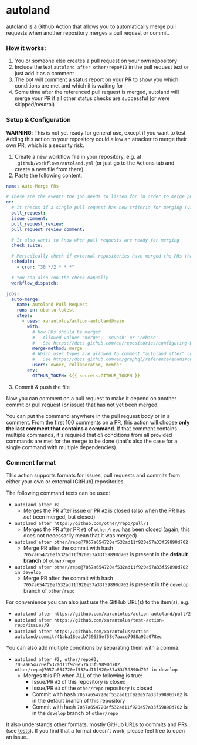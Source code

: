# autoland
autoland is a Github Action that allows you to automatically merge pull requests when another repository merges a pull request or commit.

### How it works:
1. You or someone else creates a pull request on your own repository
2. Include the text `autoland after other/repo#12` in the pull request text or just add it as a comment
3. The bot will comment a status report on your PR to show you which conditions are met and which it is waiting for
4. Some time after the referenced pull request is merged, autoland will merge your PR if all other status checks are successful (or were skipped/neutral)

### Setup & Configuration
**WARNING**: This is not yet ready for general use, except if you want to test. Adding this action to your repository could allow an attacker to merge their own PR, which is a security risk.

1. Create a new workflow file in your repository, e.g. at `.github/workflows/autoland.yml` (or just go to the Actions tab and create a new file from there).
2. Paste the following content:
```yml
name: Auto-Merge PRs

# These are the events the job needs to listen for in order to merge pull requests
on:
  # It checks if a single pull request has new criteria for merging (via "autoland after ..." comments)
  pull_request:
  issue_comment:
  pull_request_review:
  pull_request_review_comment:

  # It also wants to know when pull requests are ready for merging
  check_suite:

  # Periodically check if external repositories have merged the PRs that ours depend on
  schedule:
    - cron: "30 */2 * * *"

  # You can also run the check manually
  workflow_dispatch:

jobs:
  auto-merge:
    name: Autoland Pull Request
    runs-on: ubuntu-latest
    steps:
      - uses: xarantolus/action-autoland@main
        with:
          # How PRs should be merged
          #   Allowed values 'merge', 'squash' or 'rebase'
          #   See https://docs.github.com/en/repositories/configuring-branches-and-merges-in-your-repository/configuring-pull-request-merges/about-merge-methods-on-github
          merge-method: merge 
          # Which user types are allowed to comment "autoland after" comments (other users are ignored)
          #   See https://docs.github.com/en/graphql/reference/enums#commentauthorassociation
          users: owner, collaborator, member
        env:
          GITHUB_TOKEN: ${{ secrets.GITHUB_TOKEN }}
```

3. Commit & push the file

Now you can comment on a pull request to make it depend on another commit or pull request (or issue) that has not yet been merged.

You can put the command anywhere in the pull request body or in a comment. From the first 100 comments on a PR, this action will choose **only the last comment that contains a command**. If that comment contains multiple commands, it's required that *all* conditions from all provided commands are met for the merge to be done (that's also the case for a single command with multiple dependencies).

### Comment format
This action supports formats for issues, pull requests and commits from either your own or external (GitHub) repositories.

The following command texts can be used:
* `autoland after #2`
  * Merges the PR after issue or PR `#2` is closed (also when the PR has *not* been merged, but closed)
* `autoland after https://github.com/other/repo/pull/1`
  * Merges the PR after PR `#1` of `other/repo` has been closed (again, this does not necessarily mean that it was merged)
* `autoland after other/repo@7057a654720ef532ad11f920e57a33f59890d702`
  * Merge PR after the commit with hash `7057a654720ef532ad11f920e57a33f59890d702` is present in the **default branch** of `other/repo`
* `autoland after other/repo@7057a654720ef532ad11f920e57a33f59890d702 in develop`
  * Merge PR after the commit with hash `7057a654720ef532ad11f920e57a33f59890d702` is present in the `develop` branch of `other/repo`

For convenience you can also just use the GitHub URL(s) to the item(s), e.g.
* `autoland after https://github.com/xarantolus/action-autoland/pull/2`
* `autoland after https://github.com/xarantolus/test-action-repo/issues/9`
* `autoland after https://github.com/xarantolus/action-autoland/commit/41aba18eacb739635ef58e7aace7988a92a078ec`

You can also add multiple conditions by separating them with a comma:
* `autoland after #2, other/repo#3, 7057a654720ef532ad11f920e57a33f59890d702, other/repo@7057a654720ef532ad11f920e57a33f59890d702 in develop`
  * Merges this PR when ALL of the following is true:
    * Issue/PR `#2` of this repository is closed
    * Issue/PR `#3` of the `other/repo` repository is closed
    * Commit with hash `7057a654720ef532ad11f920e57a33f59890d702` is in the default branch of this repository
    * Commit with hash `7057a654720ef532ad11f920e57a33f59890d702` is in the `develop` branch of `other/repo`

It also understands other formats, mostly GitHub URLs to commits and PRs (see [tests](__test__/comments.test.ts)). If you find that a format doesn't work, please feel free to open an issue.
